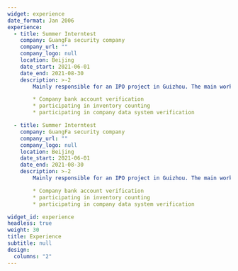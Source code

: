```yaml
---
widget: experience
date_format: Jan 2006
experience:
  - title: Summer Interntest
    company: GuangFa security company
    company_url: ""
    company_logo: null
    location: Beijing
    date_start: 2021-06-01
    date_end: 2021-08-30
    description: >-2
        Mainly responsible for an IPO project in Guizhou. The main work content includes: 

        * Company bank account verification
        * participating in inventory counting
        * participating in company data system verification

  - title: Summer Interntest
    company: GuangFa security company
    company_url: ""
    company_logo: null
    location: Beijing
    date_start: 2021-06-01
    date_end: 2021-08-30
    description: >-2
        Mainly responsible for an IPO project in Guizhou. The main work content includes: 

        * Company bank account verification
        * participating in inventory counting
        * participating in company data system verification

widget_id: experience
headless: true
weight: 30
title: Experience
subtitle: null
design:
  columns: "2"
---
```

